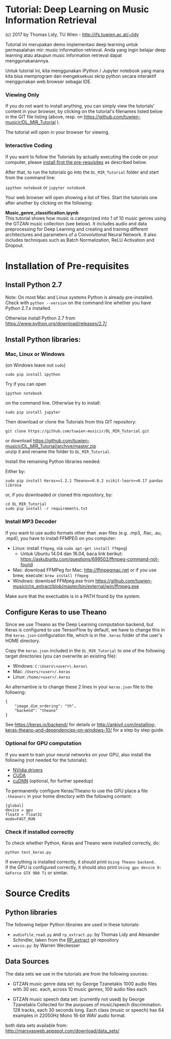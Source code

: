 # Tutorial: Deep Learning on Music Information Retrieval

(c) 2017 by Thomas Lidy, TU Wien - http://ifs.tuwien.ac.at/~lidy

Tutorial ini merupakan demo implementasi deep learning untuk permasalahan mir: music information retrieval. Anda yang ingin belajar deep learning atau ataupun music information retrieval dapat menggunakanannya.

Untuk tutorial ini, kita menggunakan iPython / Jupyter notebook yang mana kita bisa memprogram dan mengeksekusi skrip python secara interaktif menggunakan web browser sebagai IDE.

### Viewing Only

If you do not want to install anything, you can simply view the tutorials' content in your browser, by clicking on
the tutorial's filenames listed below in the GIT file listing (above, resp. on https://github.com/tuwien-musicir/DL_MIR_Tutorial ).

The tutorial will open in your browser for viewing.

### Interactive Coding

If you want to follow the Tutorials by actually executing the code on your computer, please [install first the pre-requisites](#installation-of-pre-requisites) as described below.

After that, to run the tutorials go into the `DL_MIR_Tutorial` folder and start from the command line:

`ipython notebook` or `jupyter notebook`

Your web browser will open showing a list of files. Start the tutorials one after another by clicking on the following:

<b>Music_genre_classification.ipynb</b><br/>
   This tutorial shows how music is categorized into 1 of 10 music genres using the GTZAN music collection (see below).
   It includes audio and data preprocessing for Deep Learning and creating and training different architectures and parameters of a Convolutional Neural Network. It also includes techniques such as Batch Normalization, ReLU Activation and Dropout.


# Installation of Pre-requisites

## Install Python 2.7

Note: On most Mac and Linux systems Python is already pre-installed. Check with `python --version` on the command line whether you have Python 2.7.x installed.

Otherwise install Python 2.7 from https://www.python.org/download/releases/2.7/

## Install Python libraries:

### Mac, Linux or Windows

(on Windows leave out `sudo`)

```
sudo pip install ipython
```

Try if you can open 
```
ipython notebook
```
on the command line. Otherwise try to install:
```
sudo pip install jupyter
```

Then download or clone the Tutorials from this GIT repository:

```
git clone https://github.com/tuwien-musicir/DL_MIR_Tutorial.git
```
or download https://github.com/tuwien-musicir/DL_MIR_Tutorial/archive/master.zip <br/>
unzip it and rename the folder to `DL_MIR_Tutorial`.

Install the remaining Python libraries needed:

Either by:

```
sudo pip install Keras==1.2.1 Theano==0.8.2 scikit-learn>=0.17 pandas librosa
```

or, if you downloaded or cloned this repository, by:

```
cd DL_MIR_Tutorial
sudo pip install -r requirements.txt
```

### Install MP3 Decoder

If you want to use audio formats other than .wav files (e.g. .mp3, .flac, .au, .mp4), you have to install FFMPEG on you computer:

- Linux: install `ffmpeg`, via `sudo apt-get install ffmpeg`)
  - Untuk Ubuntu 14.04 dan 16.04, baca link berikut: https://askubuntu.com/questions/699502/ffmpeg-command-not-found
- Mac: download FFMPeg for Mac: http://ffmpegmac.net or if you use brew, execute: `brew install ffmpeg`
- Windows: download FFMpeg.exe from https://github.com/tuwien-musicir/rp_extract/blob/master/bin/external/win/ffmpeg.exe

Make sure that the exectuable is in a PATH found by the system.

## Configure Keras to use Theano

Since we use Theano as the Deep Learning computation backend, but Keras is configured to use TensorFlow by default, we have to change this in the `keras.json` configuration file, which is in the `.keras` folder of the user's HOME directory.

Copy the `keras.json` included in the `DL_MIR_Tutorial` to one of the following target directories (you can overwrite an existing file):

* Windows: `C:\Users\<user>\.keras\`
* Mac: `/Users/<user>/.keras`
* Linux: `/home/<user>/.keras`

An alternantive is to change these 2 lines in your `keras.json` file to the following:
```
{
    "image_dim_ordering": "th",
    "backend": "theano"
}
```

See https://keras.io/backend/ for details or http://ankivil.com/installing-keras-theano-and-dependencies-on-windows-10/ for a step by step guide.

### Optional for GPU computation

If you want to train your neural networks on your GPU, also install the following (not needed for the tutorials):

* [NVidia drivers](http://www.nvidia.com/Download/index.aspx?lang=en-us)
* [CUDA](https://developer.nvidia.com/cuda-downloads)
* [cuDNN](https://developer.nvidia.com/cudnn) (optional, for further speedup)

To permanently configure Keras/Theano to use the GPU place a file `.theanorc` in your home directory with the following content:

```
[global]
device = gpu
floatX = float32
mode=FAST_RUN
```

### Check if installed correctly

To check whether Python, Keras and Theano were installed correctly, do:

`
python test_keras.py
`

If everything is installed correctly, it should print `Using Theano backend.`<br/>
If the GPU is configured correctly, it should also print `Using gpu device 0: GeForce GTX 980 Ti` or similar.


# Source Credits

## Python libraries

The following helper Python libraries are used in these tutorials:

* `audiofile_read.py` and `rp_extract.py`: by Thomas Lidy and Alexander Schindler, taken from the [RP_extract](https://github.com/tuwien-musicir/rp_extract) git repository
* `wavio.py`: by Warren Weckesser

## Data Sources

The data sets we use in the tutorials are from the following sources:

* GTZAN music genre data set:
by George Tzanetakis
1000 audio files with 30 sec. each, across 10 music genres, 100 audio files each

* GTZAN music speech data set: (currently not used)
by George Tzanetakis
Collected for the purposes of music/speech discrimination. 128 tracks, each 30 seconds long. Each class (music or speech) has 64 examples in 22050Hz Mono 16-bit WAV audio format.

both data sets available from:
http://marsyasweb.appspot.com/download/data_sets/
